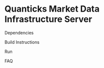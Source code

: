 Quanticks Market Data Infrastructure Server
===========================================


Dependencies


Build Instructions


Run


FAQ



